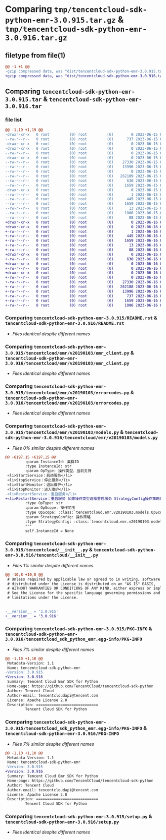 # Comparing `tmp/tencentcloud-sdk-python-emr-3.0.915.tar.gz` & `tmp/tencentcloud-sdk-python-emr-3.0.916.tar.gz`

## filetype from file(1)

```diff
@@ -1 +1 @@
-gzip compressed data, was "dist/tencentcloud-sdk-python-emr-3.0.915.tar", last modified: Thu Jun 15 00:25:12 2023, max compression
+gzip compressed data, was "dist/tencentcloud-sdk-python-emr-3.0.916.tar", last modified: Fri Jun 16 00:33:34 2023, max compression
```

## Comparing `tencentcloud-sdk-python-emr-3.0.915.tar` & `tencentcloud-sdk-python-emr-3.0.916.tar`

### file list

```diff
@@ -1,19 +1,19 @@
-drwxr-xr-x   0 root         (0) root         (0)        0 2023-06-15 00:25:12.000000 tencentcloud-sdk-python-emr-3.0.915/
--rw-r--r--   0 root         (0) root         (0)      737 2023-06-15 00:25:12.000000 tencentcloud-sdk-python-emr-3.0.915/README.rst
-drwxr-xr-x   0 root         (0) root         (0)        0 2023-06-15 00:25:12.000000 tencentcloud-sdk-python-emr-3.0.915/tencentcloud/
-drwxr-xr-x   0 root         (0) root         (0)        0 2023-06-15 00:25:12.000000 tencentcloud-sdk-python-emr-3.0.915/tencentcloud/emr/
--rw-r--r--   0 root         (0) root         (0)        0 2023-06-15 00:25:12.000000 tencentcloud-sdk-python-emr-3.0.915/tencentcloud/emr/__init__.py
-drwxr-xr-x   0 root         (0) root         (0)        0 2023-06-15 00:25:12.000000 tencentcloud-sdk-python-emr-3.0.915/tencentcloud/emr/v20190103/
--rw-r--r--   0 root         (0) root         (0)    27330 2023-06-15 00:25:12.000000 tencentcloud-sdk-python-emr-3.0.915/tencentcloud/emr/v20190103/emr_client.py
--rw-r--r--   0 root         (0) root         (0)    13996 2023-06-15 00:25:12.000000 tencentcloud-sdk-python-emr-3.0.915/tencentcloud/emr/v20190103/errorcodes.py
--rw-r--r--   0 root         (0) root         (0)        0 2023-06-15 00:25:12.000000 tencentcloud-sdk-python-emr-3.0.915/tencentcloud/emr/v20190103/__init__.py
--rw-r--r--   0 root         (0) root         (0)   262109 2023-06-15 00:25:12.000000 tencentcloud-sdk-python-emr-3.0.915/tencentcloud/emr/v20190103/models.py
--rw-r--r--   0 root         (0) root         (0)      630 2023-06-15 00:25:12.000000 tencentcloud-sdk-python-emr-3.0.915/tencentcloud/__init__.py
--rw-r--r--   0 root         (0) root         (0)     1659 2023-06-15 00:25:12.000000 tencentcloud-sdk-python-emr-3.0.915/PKG-INFO
-drwxr-xr-x   0 root         (0) root         (0)        0 2023-06-15 00:25:12.000000 tencentcloud-sdk-python-emr-3.0.915/tencentcloud_sdk_python_emr.egg-info/
--rw-r--r--   0 root         (0) root         (0)        1 2023-06-15 00:25:12.000000 tencentcloud-sdk-python-emr-3.0.915/tencentcloud_sdk_python_emr.egg-info/dependency_links.txt
--rw-r--r--   0 root         (0) root         (0)      445 2023-06-15 00:25:12.000000 tencentcloud-sdk-python-emr-3.0.915/tencentcloud_sdk_python_emr.egg-info/SOURCES.txt
--rw-r--r--   0 root         (0) root         (0)     1659 2023-06-15 00:25:12.000000 tencentcloud-sdk-python-emr-3.0.915/tencentcloud_sdk_python_emr.egg-info/PKG-INFO
--rw-r--r--   0 root         (0) root         (0)       13 2023-06-15 00:25:12.000000 tencentcloud-sdk-python-emr-3.0.915/tencentcloud_sdk_python_emr.egg-info/top_level.txt
--rw-r--r--   0 root         (0) root         (0)     1006 2023-06-15 00:25:12.000000 tencentcloud-sdk-python-emr-3.0.915/setup.py
--rw-r--r--   0 root         (0) root         (0)       88 2023-06-15 00:25:12.000000 tencentcloud-sdk-python-emr-3.0.915/setup.cfg
+drwxr-xr-x   0 root         (0) root         (0)        0 2023-06-16 00:33:34.000000 tencentcloud-sdk-python-emr-3.0.916/
+drwxr-xr-x   0 root         (0) root         (0)        0 2023-06-16 00:33:34.000000 tencentcloud-sdk-python-emr-3.0.916/tencentcloud_sdk_python_emr.egg-info/
+-rw-r--r--   0 root         (0) root         (0)        1 2023-06-16 00:33:34.000000 tencentcloud-sdk-python-emr-3.0.916/tencentcloud_sdk_python_emr.egg-info/dependency_links.txt
+-rw-r--r--   0 root         (0) root         (0)      445 2023-06-16 00:33:34.000000 tencentcloud-sdk-python-emr-3.0.916/tencentcloud_sdk_python_emr.egg-info/SOURCES.txt
+-rw-r--r--   0 root         (0) root         (0)     1659 2023-06-16 00:33:34.000000 tencentcloud-sdk-python-emr-3.0.916/tencentcloud_sdk_python_emr.egg-info/PKG-INFO
+-rw-r--r--   0 root         (0) root         (0)       13 2023-06-16 00:33:34.000000 tencentcloud-sdk-python-emr-3.0.916/tencentcloud_sdk_python_emr.egg-info/top_level.txt
+-rw-r--r--   0 root         (0) root         (0)       88 2023-06-16 00:33:34.000000 tencentcloud-sdk-python-emr-3.0.916/setup.cfg
+drwxr-xr-x   0 root         (0) root         (0)        0 2023-06-16 00:33:34.000000 tencentcloud-sdk-python-emr-3.0.916/tencentcloud/
+-rw-r--r--   0 root         (0) root         (0)      630 2023-06-16 00:33:34.000000 tencentcloud-sdk-python-emr-3.0.916/tencentcloud/__init__.py
+drwxr-xr-x   0 root         (0) root         (0)        0 2023-06-16 00:33:34.000000 tencentcloud-sdk-python-emr-3.0.916/tencentcloud/emr/
+-rw-r--r--   0 root         (0) root         (0)        0 2023-06-16 00:33:34.000000 tencentcloud-sdk-python-emr-3.0.916/tencentcloud/emr/__init__.py
+drwxr-xr-x   0 root         (0) root         (0)        0 2023-06-16 00:33:34.000000 tencentcloud-sdk-python-emr-3.0.916/tencentcloud/emr/v20190103/
+-rw-r--r--   0 root         (0) root         (0)        0 2023-06-16 00:33:34.000000 tencentcloud-sdk-python-emr-3.0.916/tencentcloud/emr/v20190103/__init__.py
+-rw-r--r--   0 root         (0) root         (0)    27330 2023-06-16 00:33:34.000000 tencentcloud-sdk-python-emr-3.0.916/tencentcloud/emr/v20190103/emr_client.py
+-rw-r--r--   0 root         (0) root         (0)   262188 2023-06-16 00:33:34.000000 tencentcloud-sdk-python-emr-3.0.916/tencentcloud/emr/v20190103/models.py
+-rw-r--r--   0 root         (0) root         (0)    13996 2023-06-16 00:33:34.000000 tencentcloud-sdk-python-emr-3.0.916/tencentcloud/emr/v20190103/errorcodes.py
+-rw-r--r--   0 root         (0) root         (0)      737 2023-06-16 00:33:34.000000 tencentcloud-sdk-python-emr-3.0.916/README.rst
+-rw-r--r--   0 root         (0) root         (0)     1659 2023-06-16 00:33:34.000000 tencentcloud-sdk-python-emr-3.0.916/PKG-INFO
+-rw-r--r--   0 root         (0) root         (0)     1006 2023-06-16 00:33:34.000000 tencentcloud-sdk-python-emr-3.0.916/setup.py
```

### Comparing `tencentcloud-sdk-python-emr-3.0.915/README.rst` & `tencentcloud-sdk-python-emr-3.0.916/README.rst`

 * *Files identical despite different names*

### Comparing `tencentcloud-sdk-python-emr-3.0.915/tencentcloud/emr/v20190103/emr_client.py` & `tencentcloud-sdk-python-emr-3.0.916/tencentcloud/emr/v20190103/emr_client.py`

 * *Files identical despite different names*

### Comparing `tencentcloud-sdk-python-emr-3.0.915/tencentcloud/emr/v20190103/errorcodes.py` & `tencentcloud-sdk-python-emr-3.0.916/tencentcloud/emr/v20190103/errorcodes.py`

 * *Files identical despite different names*

### Comparing `tencentcloud-sdk-python-emr-3.0.915/tencentcloud/emr/v20190103/models.py` & `tencentcloud-sdk-python-emr-3.0.916/tencentcloud/emr/v20190103/models.py`

 * *Files 0% similar despite different names*

```diff
@@ -6197,15 +6197,15 @@
         :param InstanceId: 集群ID
         :type InstanceId: str
         :param OpType: 操作类型，当前支持
 <li>StartService：启动服务</li>
 <li>StopService：停止服务</li>
 <li>StartMonitor：退出维护</li>
 <li>StopMonitor：进入维护</li>
-<li>RestartService：重启服务</li>
+<li>RestartService：重启服务 如果操作类型选择重启服务 StrategyConfig操作策略则是必填项</li>
         :type OpType: str
         :param OpScope: 操作范围
         :type OpScope: :class:`tencentcloud.emr.v20190103.models.OpScope`
         :param StrategyConfig: 操作策略
         :type StrategyConfig: :class:`tencentcloud.emr.v20190103.models.StrategyConfig`
         """
         self.InstanceId = None
```

### Comparing `tencentcloud-sdk-python-emr-3.0.915/tencentcloud/__init__.py` & `tencentcloud-sdk-python-emr-3.0.916/tencentcloud/__init__.py`

 * *Files 1% similar despite different names*

```diff
@@ -10,8 +10,8 @@
 # Unless required by applicable law or agreed to in writing, software
 # distributed under the License is distributed on an "AS IS" BASIS,
 # WITHOUT WARRANTIES OR CONDITIONS OF ANY KIND, either express or implied.
 # See the License for the specific language governing permissions and
 # limitations under the License.
 
 
-__version__ = '3.0.915'
+__version__ = '3.0.916'
```

### Comparing `tencentcloud-sdk-python-emr-3.0.915/PKG-INFO` & `tencentcloud-sdk-python-emr-3.0.916/tencentcloud_sdk_python_emr.egg-info/PKG-INFO`

 * *Files 7% similar despite different names*

```diff
@@ -1,10 +1,10 @@
 Metadata-Version: 1.1
 Name: tencentcloud-sdk-python-emr
-Version: 3.0.915
+Version: 3.0.916
 Summary: Tencent Cloud Emr SDK for Python
 Home-page: https://github.com/TencentCloud/tencentcloud-sdk-python
 Author: Tencent Cloud
 Author-email: tencentcloudapi@tencent.com
 License: Apache License 2.0
 Description: ============================
         Tencent Cloud SDK for Python
```

### Comparing `tencentcloud-sdk-python-emr-3.0.915/tencentcloud_sdk_python_emr.egg-info/PKG-INFO` & `tencentcloud-sdk-python-emr-3.0.916/PKG-INFO`

 * *Files 7% similar despite different names*

```diff
@@ -1,10 +1,10 @@
 Metadata-Version: 1.1
 Name: tencentcloud-sdk-python-emr
-Version: 3.0.915
+Version: 3.0.916
 Summary: Tencent Cloud Emr SDK for Python
 Home-page: https://github.com/TencentCloud/tencentcloud-sdk-python
 Author: Tencent Cloud
 Author-email: tencentcloudapi@tencent.com
 License: Apache License 2.0
 Description: ============================
         Tencent Cloud SDK for Python
```

### Comparing `tencentcloud-sdk-python-emr-3.0.915/setup.py` & `tencentcloud-sdk-python-emr-3.0.916/setup.py`

 * *Files identical despite different names*


